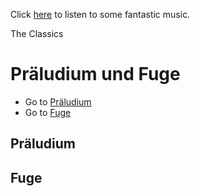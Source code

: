 Click [here](https://www.youtube.com/watch?v=6wwuEXlIniU) to listen to some fantastic music.

The Classics

# Präludium und Fuge
- Go to [Präludium](#Präludium)
- Go to [Fuge](#Fuge)

## Präludium
## Fuge
